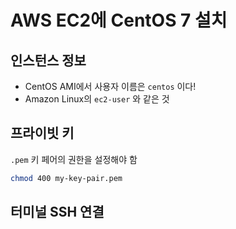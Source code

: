 # AWS EC2에 CentOS 7 설치

## 인스턴스 정보

* CentOS AMI에서 사용자 이름은 `centos` 이다!
* Amazon Linux의 `ec2-user` 와 같은 것

## 프라이빗 키 

`.pem` 키 페어의 권한을 설정해야 함

```bash
chmod 400 my-key-pair.pem
```

## 터미널 SSH 연결

